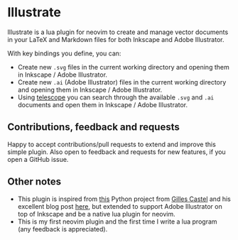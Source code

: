 # Illustrate

Illustrate is a lua plugin for neovim to create and manage vector documents in
your LaTeX and Markdown files for both Inkscape and Adobe Illustrator.

With key bindings you define, you can:

* Create new `.svg` files in the current working directory and opening them in Inkscape / Adobe Illustrator.
* Create new `.ai` (Adobe Illustrator) files in the current working directory and opening them in Inkscape / Adobe Illustrator.
* Using [telescope](https://github.com/nvim-telescope/telescope.nvim) you can search through the
  available `.svg` and `.ai` documents and open them in Inkscape / Adobe Illustrator.

<!-- TODO: Include a video/gif showing the main features. --> 

<!-- TODO: Create a section explaining how to install using lazy.nvim --> 

<!-- TODO: Create a section explaining configuration options --> 

## Contributions, feedback and requests

Happy to accept contributions/pull requests to extend and improve this simple 
plugin. Also open to feedback and requests for new features, if you open a 
GitHub issue.

## Other notes

* This plugin is inspired from [this](https://github.com/gillescastel/inkscape-figures) Python project from [Gilles Castel](https://github.com/gillescastel) and his excellent blog post [here](https://castel.dev/post/lecture-notes-2/), but extended to support Adobe Illustrator on top of Inkscape and be a native lua plugin for neovim.
* This is my first neovim plugin and the first time I write a lua program (any feedback is appreciated).

